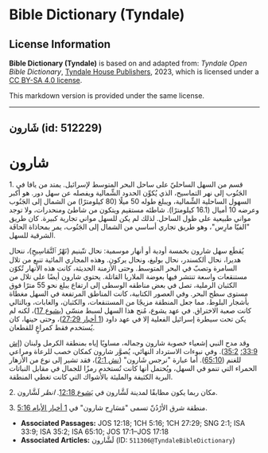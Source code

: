 # Bible Dictionary (Tyndale)

## License Information

**Bible Dictionary (Tyndale)** is based on and adapted from: _Tyndale Open Bible Dictionary_, [Tyndale House Publishers](https://tyndaleopenresources.com/), 2023, which is licensed under a [CC BY-SA 4.0 license](https://creativecommons.org/licenses/by-sa/4.0/legalcode.en).

This markdown version is provided under the same license.



--------------------------------

## شَارون (id: 512229)

شارون
=====

1\. قسم من السهل الساحليّ على ساحل البحر المتوسط لإسرائيل. يمتد من يافا في الجَنُوب إلى نهر التماسيح، الذي يُكوِّن الحدود الشِّمالية ويفصله عن سهل دور. هو أكبر السهول الساحلية الشِّمالية، ويبلغ طوله 50 ميلًا (80 كيلومترًا) من الشمال إلى الجَنُوب وعرضه 10 أميال (16\.1 كيلومترًا). شاطئه مستقيم ويتكون من شاطئ ومنحدرات، ولا توجد مواني طبيعية على طول الساحل. لذلك لم يكن للسهل مواني تجارية كبيرة. كان طريق "الفيّا مارِس"، وهو طريق تجاري أساسي من الشمال إلى الجَنُوب، يمر بمحاذاة الحافَة الشرقية للسهل.

يُقطَع سهل شارون بخمسة أودية أو أنهار موسمية: نحال تنّينيم (نَهْرُ ٱلتَّمَاسِيحِ)، ننحال هديرا، نحال ألكسندر، نحال بوليغ، ونحال يركون. وهذه المجاري المائية تنبع من تلال السامرة وتصبّ في البحر المتوسط. وحتى الأزمنة الحديثة، كانت هذه الأنهار تُكوّن مستنقعات واسعة تنتشر فيها بعوضة الملاريا القاتلة. يحتوي شارون أيضًا على تلال من الكثبان الرملية، تصل في بعض مناطقه الوسطى إلى ارتفاع يبلغ نحو 55 مترًا فوق مستوى سطح البحر. وفي العصور الكتابية، كانت المناطق المرتفعة في السهل مغطاة بأشجار البلوط، مما جعل المنطقة مزيجًا من المستنقعات، والكثبان، والغابات، وبالتالي كانت صعبة الاختراق. في عهد يشوع، مُنح هذا السهل لسبط منسّى ([يشوع 17](https://ref.ly/Josh17:1-Josh17:18))، لكنه لم يكن تحت سيطرة إسرائيل الفعلية إلا في عهد داود ([1 أخبار 27:29](https://ref.ly/1Chr27:29))، وحتى حينها، كان يُستخدم فقط كمراعٍ للقطعان.

وقد مدح النبي إشعياء خصوبة شارون وجماله، مساويًا إياه بمنطقة الكرمل ولبنان ([إش 33:9؛](https://ref.ly/Isa33:9) [35:2](https://ref.ly/Isa35:2)). وفي نبوءات الاسترداد النهائي، يُصوَّر شارون كمكان خصب للرعاة ومراعي للغنم ([65:10](https://ref.ly/Isa65:10)). أما عبارة "نرجس شَارون" ([نش 2:1](https://ref.ly/Song2:1))، فقد تشير إلى نوع من الأزهار الحمراء التي تنمو في السهل، ويُحتمل أنها كانت تُستخدم رمزًا للجمال في مقابل النباتات البرية الكثيفة والمليئة بالأشواك التي كانت تغطي المنطقة.

2\. مكان ربما يكون مطابقًا لمدينة لَشَّارون في [يَشوع 12:18](https://ref.ly/Josh12:18). *انظر* لَشَّارون.

3\. منطقة شرق الأرْدُنّ تسمى "مَسَارِح شارون" في [1 أخبار الأيام 5:16](https://ref.ly/1Chr5:16).

* **Associated Passages:** JOS 12:18; 1CH 5:16; 1CH 27:29; SNG 2:1; ISA 33:9; ISA 35:2; ISA 65:10; JOS 17:1–JOS 17:18
* **Associated Articles:** لَشَّارون (ID: `511306@TyndaleBibleDictionary`)

